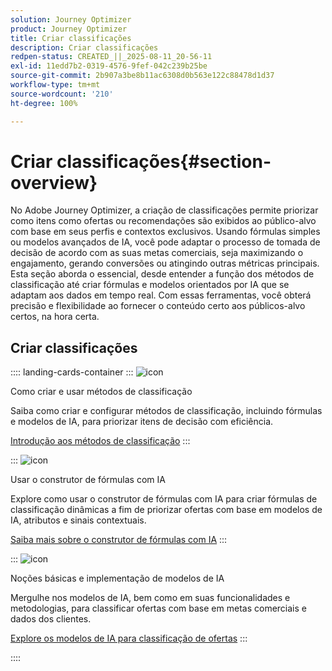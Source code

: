 ```yaml
---
solution: Journey Optimizer
product: Journey Optimizer
title: Criar classificações
description: Criar classificações
redpen-status: CREATED_||_2025-08-11_20-56-11
exl-id: 11edd7b2-0319-4576-9fef-042c239b25be
source-git-commit: 2b907a3be8b11ac6308d0b563e122c88478d1d37
workflow-type: tm+mt
source-wordcount: '210'
ht-degree: 100%

---
```


# Criar classificações{#section-overview}

No Adobe Journey Optimizer, a criação de classificações permite priorizar como itens como ofertas ou recomendações são exibidos ao público-alvo com base em seus perfis e contextos exclusivos. Usando fórmulas simples ou modelos avançados de IA, você pode adaptar o processo de tomada de decisão de acordo com as suas metas comerciais, seja maximizando o engajamento, gerando conversões ou atingindo outras métricas principais. Esta seção aborda o essencial, desde entender a função dos métodos de classificação até criar fórmulas e modelos orientados por IA que se adaptam aos dados em tempo real. Com essas ferramentas, você obterá precisão e flexibilidade ao fornecer o conteúdo certo aos públicos-alvo certos, na hora certa.

## Criar classificações

:::: landing-cards-container
:::
![icon](https://cdn.experienceleague.adobe.com/icons/circle-play.svg?lang=pt-BR)

Como criar e usar métodos de classificação

Saiba como criar e configurar métodos de classificação, incluindo fórmulas e modelos de IA, para priorizar itens de decisão com eficiência.

[Introdução aos métodos de classificação](../using/experience-decisioning/ranking/ranking.md)
:::

:::
![icon](https://cdn.experienceleague.adobe.com/icons/gear.svg?lang=pt-BR)

Usar o construtor de fórmulas com IA

Explore como usar o construtor de fórmulas com IA para criar fórmulas de classificação dinâmicas a fim de priorizar ofertas com base em modelos de IA, atributos e sinais contextuais.

[Saiba mais sobre o construtor de fórmulas com IA](../using/experience-decisioning/ranking/ranking-formulas.md)
:::

:::
![icon](https://cdn.experienceleague.adobe.com/icons/book.svg?lang=pt-BR)

Noções básicas e implementação de modelos de IA

Mergulhe nos modelos de IA, bem como em suas funcionalidades e metodologias, para classificar ofertas com base em metas comerciais e dados dos clientes.

[Explore os modelos de IA para classificação de ofertas](experience-decisioning-ai-models-landing-page.md)
:::

::::
